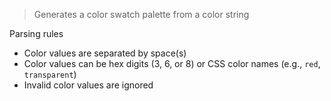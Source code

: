 > Generates a color swatch palette from a color string

Parsing rules

 * Color values are separated by space(s)
 * Color values can be hex digits (3, 6, or 8) or CSS color names (e.g., `red`, `transparent`)
 * Invalid color values are ignored
